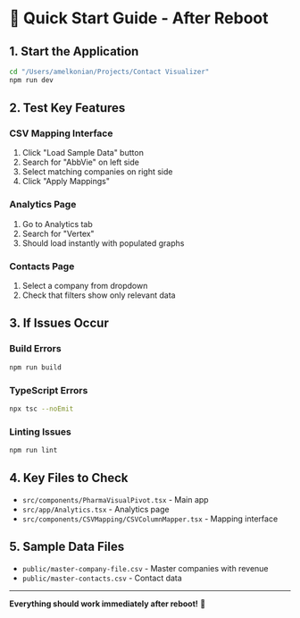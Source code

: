 # 🚀 Quick Start Guide - After Reboot

## **1. Start the Application**
```bash
cd "/Users/amelkonian/Projects/Contact Visualizer"
npm run dev
```

## **2. Test Key Features**

### **CSV Mapping Interface**
1. Click "Load Sample Data" button
2. Search for "AbbVie" on left side
3. Select matching companies on right side
4. Click "Apply Mappings"

### **Analytics Page**
1. Go to Analytics tab
2. Search for "Vertex" 
3. Should load instantly with populated graphs

### **Contacts Page**
1. Select a company from dropdown
2. Check that filters show only relevant data

## **3. If Issues Occur**

### **Build Errors**
```bash
npm run build
```

### **TypeScript Errors**
```bash
npx tsc --noEmit
```

### **Linting Issues**
```bash
npm run lint
```

## **4. Key Files to Check**
- `src/components/PharmaVisualPivot.tsx` - Main app
- `src/app/Analytics.tsx` - Analytics page
- `src/components/CSVMapping/CSVColumnMapper.tsx` - Mapping interface

## **5. Sample Data Files**
- `public/master-company-file.csv` - Master companies with revenue
- `public/master-contacts.csv` - Contact data

---

**Everything should work immediately after reboot!** 🎉

